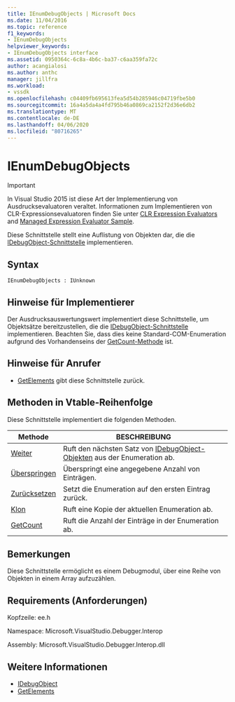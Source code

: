 ```yaml
---
title: IEnumDebugObjects | Microsoft Docs
ms.date: 11/04/2016
ms.topic: reference
f1_keywords:
- IEnumDebugObjects
helpviewer_keywords:
- IEnumDebugObjects interface
ms.assetid: 0950364c-6c8a-4b6c-ba37-c6aa359fa72c
author: acangialosi
ms.author: anthc
manager: jillfra
ms.workload:
- vssdk
ms.openlocfilehash: c04409fb695613fea5d54b285946c04719fbe5b0
ms.sourcegitcommit: 16a4a5da4a4fd795b46a0869ca2152f2d36e6db2
ms.translationtype: MT
ms.contentlocale: de-DE
ms.lasthandoff: 04/06/2020
ms.locfileid: "80716265"
---
```

# <a name="ienumdebugobjects"></a>IEnumDebugObjects
> [!IMPORTANT]
> In Visual Studio 2015 ist diese Art der Implementierung von Ausdrucksevaluatoren veraltet. Informationen zum Implementieren von CLR-Expressionsevaluatoren finden Sie unter [CLR Expression Evaluators](https://github.com/Microsoft/ConcordExtensibilitySamples/wiki/CLR-Expression-Evaluators) and [Managed Expression Evaluator Sample](https://github.com/Microsoft/ConcordExtensibilitySamples/wiki/Managed-Expression-Evaluator-Sample).

 Diese Schnittstelle stellt eine Auflistung von Objekten dar, die die [IDebugObject-Schnittstelle](../../../extensibility/debugger/reference/idebugobject.md) implementieren.

## <a name="syntax"></a>Syntax

```
IEnumDebugObjects : IUnknown
```

## <a name="notes-for-implementers"></a>Hinweise für Implementierer
 Der Ausdrucksauswertungswert implementiert diese Schnittstelle, um Objektsätze bereitzustellen, die die [IDebugObject-Schnittstelle](../../../extensibility/debugger/reference/idebugobject.md) implementieren. Beachten Sie, dass dies keine Standard-COM-Enumeration aufgrund des Vorhandenseins der [GetCount-Methode](../../../extensibility/debugger/reference/ienumdebugobjects-getcount.md) ist.

## <a name="notes-for-callers"></a>Hinweise für Anrufer
- [GetElements](../../../extensibility/debugger/reference/idebugarrayobject-getelements.md) gibt diese Schnittstelle zurück.

## <a name="methods-in-vtable-order"></a>Methoden in Vtable-Reihenfolge
 Diese Schnittstelle implementiert die folgenden Methoden.

|Methode|BESCHREIBUNG|
|------------|-----------------|
|[Weiter](../../../extensibility/debugger/reference/ienumdebugobjects-next.md)|Ruft den nächsten Satz von [IDebugObject-Objekten](../../../extensibility/debugger/reference/idebugobject.md) aus der Enumeration ab.|
|[Überspringen](../../../extensibility/debugger/reference/ienumdebugobjects-skip.md)|Überspringt eine angegebene Anzahl von Einträgen.|
|[Zurücksetzen](../../../extensibility/debugger/reference/ienumdebugobjects-reset.md)|Setzt die Enumeration auf den ersten Eintrag zurück.|
|[Klon](../../../extensibility/debugger/reference/ienumdebugobjects-clone.md)|Ruft eine Kopie der aktuellen Enumeration ab.|
|[GetCount](../../../extensibility/debugger/reference/ienumdebugobjects-getcount.md)|Ruft die Anzahl der Einträge in der Enumeration ab.|

## <a name="remarks"></a>Bemerkungen
 Diese Schnittstelle ermöglicht es einem Debugmodul, über eine Reihe von Objekten in einem Array aufzuzählen.

## <a name="requirements"></a>Requirements (Anforderungen)
 Kopfzeile: ee.h

 Namespace: Microsoft.VisualStudio.Debugger.Interop

 Assembly: Microsoft.VisualStudio.Debugger.Interop.dll

## <a name="see-also"></a>Weitere Informationen
- [IDebugObject](../../../extensibility/debugger/reference/idebugobject.md)
- [GetElements](../../../extensibility/debugger/reference/idebugarrayobject-getelements.md)
